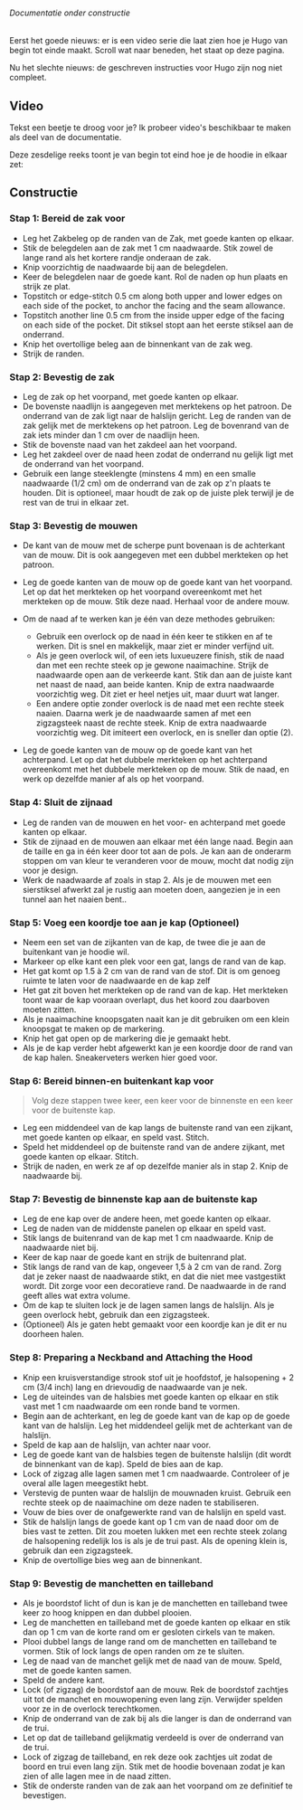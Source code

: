 <Note>

###### Documentatie onder constructie
Eerst het goede nieuws: er is een video serie die laat zien hoe je Hugo van begin tot einde maakt.
Scroll wat naar beneden, het staat op deze pagina.

Nu het slechte nieuws: de geschreven instructies voor Hugo zijn nog niet compleet.

</Note>

## Video
Tekst een beetje te droog voor je? Ik probeer video's beschikbaar te maken als deel van de documentatie.

Deze zesdelige reeks toont je van begin tot eind hoe je de hoodie in elkaar zet:

<YouTube id='PL1gv5yv3DoZOHLjisuD1JcUPTkFy_IGGO' playlist />

## Constructie


### Stap 1: Bereid de zak voor

 - Leg het Zakbeleg op de randen van de Zak, met goede kanten op elkaar.
 - Stik de belegdelen aan de zak met 1 cm naadwaarde.  Stik zowel de lange rand als het kortere randje onderaan de zak.
 - Knip voorzichtig de naadwaarde bij aan de belegdelen.
 - Keer de belegdelen naar de goede kant.  Rol de naden op hun plaats en strijk ze plat.
 - Topstitch or edge-stitch 0.5 cm along both upper and lower edges on each side of the pocket, to anchor the facing and the seam allowance.
 - Topstitch another line 0.5 cm from the inside upper edge of the facing on each side of the pocket.  Dit stiksel stopt aan het eerste stiksel aan de onderrand.
 - Knip het overtollige beleg aan de binnenkant van de zak weg.
 - Strijk de randen.

### Stap 2: Bevestig de zak

 - Leg de zak op het voorpand, met goede kanten op elkaar.
 - De bovenste naadlijn is aangegeven met merktekens op het patroon.  De onderrand van de zak ligt naar de halslijn gericht.  Leg de randen van de zak gelijk met de merktekens op het patroon. Leg de bovenrand van de zak iets minder dan 1 cm over de naadlijn heen.
 - Stik de bovenste naad van het zakdeel aan het voorpand.
 - Leg het zakdeel over de naad heen zodat de onderrand nu gelijk ligt met de onderrand van het voorpand.
 - Gebruik een lange steeklengte (minstens 4 mm) en een smalle naadwaarde (1/2 cm) om de onderrand van de zak op z'n plaats te houden.  Dit is optioneel, maar houdt de zak op de juiste plek terwijl je de rest van de trui in elkaar zet.

### Stap 3: Bevestig de mouwen

 - De kant van de mouw met de scherpe punt bovenaan is de achterkant van de mouw.  Dit is ook aangegeven met een dubbel merkteken op het patroon.
 - Leg de goede kanten van de mouw op de goede kant van het voorpand. Let op dat het merkteken op het voorpand overeenkomt met het merkteken op de mouw. Stik deze naad.  Herhaal voor de andere mouw.
 - Om de naad af te werken kan je één van deze methodes gebruiken:

   - Gebruik een overlock op de naad in één keer te stikken en af te werken.  Dit is snel en makkelijk, maar ziet er minder verfijnd uit.
   - Als je geen overlock wil, of een iets luxueuzere finish, stik de naad dan met een rechte steek op je gewone naaimachine. Strijk de naadwaarde open aan de verkeerde kant.  Stik dan aan de juiste kant net naast de naad, aan beide kanten.  Knip de extra naadwaarde voorzichtig weg.  Dit ziet er heel netjes uit, maar duurt wat langer.
   - Een andere optie zonder overlock is de naad met een rechte steek naaien. Daarna werk je de naadwaarde samen af met een zigzagsteek naast de rechte steek.  Knip de extra naadwaarde voorzichtig weg.  Dit imiteert een overlock, en is sneller dan optie (2).

 - Leg de goede kanten van de mouw op de goede kant van het achterpand. Let op dat het dubbele merkteken op het achterpand overeenkomt met het dubbele merkteken op de mouw.  Stik de naad, en werk op dezelfde manier af als op het voorpand.

### Stap 4: Sluit de zijnaad

 - Leg de randen van de mouwen en het voor- en achterpand met goede kanten op elkaar.
 - Stik de zijnaad en de mouwen aan elkaar met één lange naad. Begin aan de taille en ga in één keer door tot aan de pols.  Je kan aan de onderarm stoppen om van kleur te veranderen voor de mouw, mocht dat nodig zijn voor je design.
 - Werk de naadwaarde af zoals in stap 2.  Als je de mouwen met een sierstiksel afwerkt zal je rustig aan moeten doen, aangezien je in een tunnel aan het naaien bent..

### Stap 5: Voeg een koordje toe aan je kap (Optioneel)

 - Neem een set van de zijkanten van de kap, de twee die je aan de buitenkant van je hoodie wil.
 - Markeer op elke kant een plek voor een gat, langs de rand van de kap.
 - Het gat komt op 1.5 à 2 cm van de rand van de stof.  Dit is om genoeg ruimte te laten voor de naadwaarde en de kap zelf
 - Het gat zit boven het merkteken op de rand van de kap.  Het merkteken toont waar de kap vooraan overlapt, dus het koord zou daarboven moeten zitten.
 - Als je naaimachine knoopsgaten naait kan je dit gebruiken om een klein knoopsgat te maken op de markering.
 - Knip het gat open op de markering die je gemaakt hebt.
 - Als je de kap verder hebt afgewerkt kan je een koordje door de rand van de kap halen.  Sneakerveters werken hier goed voor.


### Stap 6: Bereid binnen-en buitenkant kap voor

> Volg deze stappen twee keer, een keer voor de binnenste en een keer voor de buitenste kap.

 - Leg een middendeel van de kap langs de buitenste rand van een zijkant, met goede kanten op elkaar, en speld vast.  Stitch.
 - Speld het middendeel op de buitenste rand van de andere zijkant, met goede kanten op elkaar. Stitch.
 - Strijk de naden, en werk ze af op dezelfde manier als in stap 2.  Knip de naadwaarde bij.

### Stap 7: Bevestig de binnenste kap aan de buitenste kap

 - Leg de ene kap over de andere heen, met goede kanten op elkaar.
 - Leg de naden van de middenste panelen op elkaar en speld vast.
 - Stik langs de buitenrand van de kap met 1 cm naadwaarde.  Knip de naadwaarde niet bij.
 - Keer de kap naar de goede kant en strijk de buitenrand plat.
 - Stik langs de rand van de kap, ongeveer 1,5 à 2 cm van de rand.  Zorg dat je zeker naast de naadwaarde stikt, en dat die niet mee vastgestikt wordt. Dit zorge voor een decoratieve rand.  De naadwaarde in de rand geeft alles wat extra volume.
 - Om de kap te sluiten lock je de lagen samen langs de halslijn.  Als je geen overlock hebt, gebruik dan een zigzagsteek.
 - (Optioneel) Als je gaten hebt gemaakt voor een koordje kan je dit er nu doorheen halen.

### Step 8: Preparing a Neckband and Attaching the Hood

 - Knip een kruisverstandige strook stof uit je hoofdstof, je halsopening + 2 cm (3/4 inch) lang en drievoudig de naadwaarde van je nek.
 - Leg de uiteindes van de halsbies met goede kanten op elkaar en stik vast met 1 cm naadwaarde om een ronde band te vormen.
 - Begin aan de achterkant, en leg de goede kant van de kap op de goede kant van de halslijn. Leg het middendeel gelijk met de achterkant van de halslijn.
 - Speld de kap aan de halslijn, van achter naar voor.
 - Leg de goede kant van de halsbies tegen de buitenste halslijn (dit wordt de binnenkant van de kap). Speld de bies aan de kap.
 - Lock of zigzag alle lagen samen met 1 cm naadwaarde.  Controleer of je overal alle lagen meegestikt hebt.
 - Verstevig de punten waar de halslijn de mouwnaden kruist.  Gebruik een rechte steek op de naaimachine om deze naden te stabiliseren.
 - Vouw de bies over de onafgewerkte rand van de halslijn en speld vast.
 - Stik de halslijn langs de goede kant op 1 cm van de naad door om de bies vast te zetten.  Dit zou moeten lukken met een rechte steek zolang de halsopening redelijk los is als je de trui past.  Als de opening klein is, gebruik dan een zigzagsteek.
 - Knip de overtollige bies weg aan de binnenkant.

### Stap 9: Bevestig de manchetten en tailleband

 - Als je boordstof licht of dun is kan je de manchetten en tailleband twee keer zo hoog knippen en dan dubbel plooien.
 - Leg de manchetten en tailleband met de goede kanten op elkaar en stik dan op 1 cm van de korte rand om er gesloten cirkels van te maken.
 - Plooi dubbel langs de lange rand om de manchetten en tailleband te vormen. Stik of lock langs de open randen om ze te sluiten.
 - Leg de naad van de manchet gelijk met de naad van de mouw.  Speld, met de goede kanten samen.
 - Speld de andere kant.
 - Lock (of zigzag) de boordstof aan de mouw. Rek de boordstof zachtjes uit tot de manchet en mouwopening even lang zijn.  Verwijder spelden voor ze in de overlock terechtkomen.
 - Knip de onderrand van de zak bij als die langer is dan de onderrand van de trui.
 - Let op dat de tailleband gelijkmatig verdeeld is over de onderrand van de trui.
 - Lock of zigzag de tailleband, en rek deze ook zachtjes uit zodat de boord en trui even lang zijn.  Stik met de hoodie bovenaan zodat je kan zien of alle lagen mee in de naad zitten.
 - Stik de onderste randen van de zak aan het voorpand om ze definitief te bevestigen.
